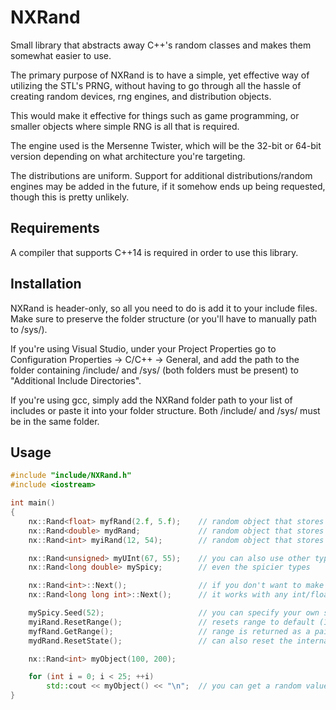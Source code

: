 # NXRand

Small library that abstracts away C++'s random classes and makes them somewhat easier to use.

The primary purpose of NXRand is to have a simple, yet effective way of utilizing the STL's PRNG, without having to go through all the hassle of creating random devices, rng engines, and distribution objects.

This would make it effective for things such as game programming, or smaller objects where simple RNG is all that is required.

The engine used is the Mersenne Twister, which will be the 32-bit or 64-bit version depending on what architecture you're targeting.

The distributions are uniform. Support for additional distributions/random engines may be added in the future,
if it somehow ends up being requested, though this is pretty unlikely.

## Requirements
A compiler that supports C++14 is required in order to use this library.

## Installation
NXRand is header-only, so all you need to do is add it to your include files. Make sure to preserve the folder structure (or you'll have to manually path to /sys/). 

If you're using Visual Studio, under your Project Properties go to Configuration Properties -> C/C++ -> General, and add the path to the folder containing /include/ and /sys/ (both folders must be present) to "Additional Include Directories".

If you're using gcc, simply add the NXRand folder path to your list of includes or paste it into your folder structure. Both /include/ and /sys/ must be in the same folder.

## Usage
```cpp
#include "include/NXRand.h"
#include <iostream>

int main() 
{
	nx::Rand<float> myfRand(2.f, 5.f);    // random object that stores floats, in the range 2 to 5
	nx::Rand<double> mydRand;             // random object that stores doubles, in the range 0.0 to 1.0 (default)
	nx::Rand<int> myiRand(12, 54);        // random object that stores ints, range 12~54 (integral default range is 1~100)

	nx::Rand<unsigned> myUInt(67, 55);    // you can also use other types, as long as they're integral/floating
	nx::Rand<long double> mySpicy;        // even the spicier types

	nx::Rand<int>::Next();                // if you don't want to make an object and just want quick rng, you use this
	nx::Rand<long long int>::Next();      // it works with any int/float type

	mySpicy.Seed(52);                     // you can specify your own seeds
	myiRand.ResetRange();                 // resets range to default (1~100)
	myfRand.GetRange();                   // range is returned as a pair of values, accessed through pair.first/pair.second
	mydRand.ResetState();                 // can also reset the internal state of the distribution (it stops caring what number came last)

	nx::Rand<int> myObject(100, 200);

	for (int i = 0; i < 25; ++i)
		std::cout << myObject() << "\n";  // you can get a random value within your range like this
}
```
